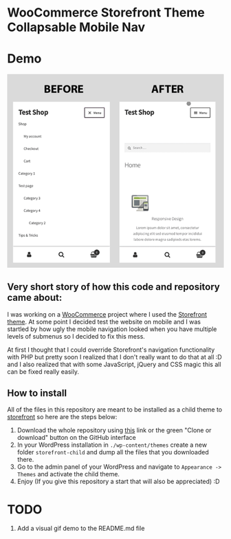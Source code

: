 # WooCommerce Storefront Theme Collapsable Mobile Nav

# Demo

![Demo gif](assets/demo.gif?raw=true "Title")

## Very short story of how this code and repository came about:
I was working on a [WooCommerce](https://woocommerce.com/) project where I used the [Storefront theme](Storefront%20theme).
At some point I decided test the website on mobile and I was startled by how ugly the mobile navigation looked when you have multiple levels of submenus so I decided to fix this mess.

At first I thought that I could override Storefront's navigation functionality with PHP but pretty soon I realized that I don't really want to do that at all :D and I also realized that with some JavaScript, jQuery and CSS magic this all can be fixed really easily.

## How to install
All of the files in this repository are meant to be installed as a child theme to [storefront](https://woocommerce.com/storefront/) so here are the steps below:

 1. Download the whole repository using [this](https://github.com/LubomirGeorgiev/woocommerce-storefront-theme-collapsable-mobile-nav/archive/master.zip) link or the green "Clone or download" button on the GitHub interface
 2. In your WordPress installation in `./wp-content/themes` create a new folder `storefront-child` and dump all the files that you downloaded there.
 3. Go to the admin panel of your WordPress and navigate to `Appearance -> Themes` and activate the child theme.
 4. Enjoy (If you give this repository a start that will also be appreciated) :D

# TODO

 1. Add a visual gif demo to the README.md file
